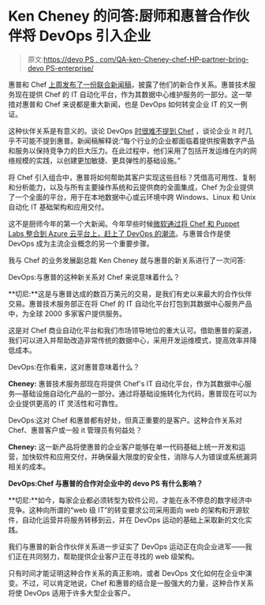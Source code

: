 # Ken Cheney 的问答:厨师和惠普合作伙伴将 DevOps 引入企业

> 原文:[https://devo PS . com/QA-ken-Cheney-chef-HP-partner-bring-devo PS-enterprise/](https://devops.com/qa-ken-cheney-chef-hp-partner-bring-devops-enterprise/)

惠普和 Chef [上周发布了一份联合新闻稿](https://www.chef.io/blog/2014/12/02/chef-partners-with-hp-to-bring-devops-to-enterprise-customers/)，披露了他们的新合作关系。惠普技术服务现在提供 Chef 的 IT 自动化平台，作为其数据中心维护服务的一部分。这一举措对惠普和 Chef 来说都是重大新闻，也是 DevOps 如何转变企业 IT 的又一例证。

这种伙伴关系是有意义的。谈论 DevOps [时很难不提到 Chef](https://devops.com/features/four-open-source-tools-help-keep-cooking-chef/) ，谈论企业 It 时几乎不可能不提到惠普。新闻稿解释说:“每个行业的企业都面临着提供按需数字产品和服务以保持竞争力的巨大压力。在此过程中，他们采用了包括开发运维在内的网络规模的实践，以创建更加敏捷、更具弹性的基础设施。”

将 Chef 引入组合中，惠普将如何帮助其客户实现这些目标？凭借高可用性、复制和分析能力，以及与所有主要操作系统和云提供商的全面集成，Chef 为企业提供了一个全面的平台，用于在本地数据中心或云环境中跨 Windows、Linux 和 Unix 自动化 IT 基础架构和应用交付。

这不是厨师今年的第一个大新闻。今年早些时候[微软通过将 Chef 和 Puppet Labs 整合到 Azure 云平台上，赶上了 DevOps 的潮流](https://devops.com/features/microsoft-bridges-gap-azure-devops/)。与惠普合作是使 DevOps 成为主流企业概念的另一个重要步骤。

我与 Chef 的业务发展副总裁 Ken Cheney 就与惠普的新关系进行了一次问答:

DevOps:与惠普的这种新关系对 Chef 来说意味着什么？

**切尼:**这是与惠普达成的数百万美元的交易，是我们有史以来最大的合作伙伴交易。惠普技术服务部正在将 Chef 的 IT 自动化平台打包到其数据中心服务产品中，为全球 2000 多家客户提供服务。

这是对 Chef 商业自动化平台和我们市场领导地位的重大认可。借助惠普的渠道，我们可以进入并帮助改造非常传统的数据中心，采用开发运维模式，提高效率并降低成本。

DevOps:在你看来，这对惠普意味着什么？

**Cheney:** 惠普技术服务部现在将提供 Chef's IT 自动化平台，作为其数据中心服务—基础设施自动化产品的一部分。通过将基础设施转化为代码，惠普现在可以为企业提供更高的 IT 灵活性和可靠性。

DevOps:这对 Chef 和惠普都有好处，但真正重要的是客户。这种合作关系对 Chef、惠普客户或一般 it 管理员有何益处？

**Cheney:** 这一新产品将使惠普的企业客户能够在单一代码基础上统一开发和运营，加快软件和应用交付，并确保最大限度的安全性，消除与人为错误或系统漏洞相关的成本。

**DevOps:Chef 与惠普的合作对企业中的 devo PS 有什么影响？**

**切尼:**如今，每家企业都必须转型为软件公司，才能在永不停息的数字经济中竞争。这种向所谓的“web 级 IT”的转变要求公司采用面向 web 的架构和开源软件，自动化运营并将服务转移到云，并在 DevOps 运动的基础上采取新的文化实践。

我们与惠普的新合作伙伴关系进一步证实了 DevOps 运动正在向企业进军——我们正在共同努力，帮助提供企业客户正在寻找的 web 级架构。

只有时间才能证明这种合作关系的真正影响，或者 DevOps 文化如何在企业中演变。不过，可以肯定地说，Chef 和惠普的结合是一股强大的力量，这种合作关系将使 DevOps 适用于许多大型企业客户。